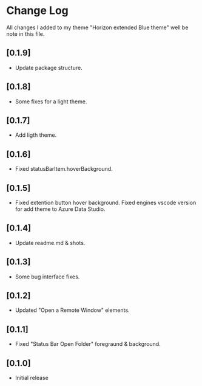 # Change Log

All changes I added to my theme "Horizon extended Blue theme" well be note in this file.

## [0.1.9]

- Update package structure.

## [0.1.8]

- Some fixes for a light theme.

## [0.1.7]

- Add ligth theme.

## [0.1.6]

- Fixed statusBarItem.hoverBackground.

## [0.1.5]

- Fixed extention button hover background. Fixed engines vscode version for add theme to Azure Data Studio.

## [0.1.4]

- Update readme.md & shots.

## [0.1.3]

- Some bug interface fixes.

## [0.1.2]

- Updated "Open a Remote Window" elements.

## [0.1.1]

- Fixed "Status Bar Open Folder" foregraund & background.
  
## [0.1.0]

- Initial release
